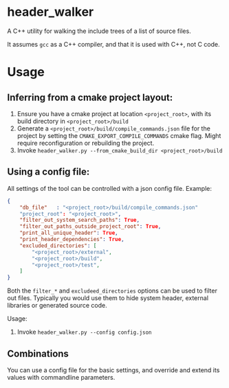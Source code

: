 # header_walker
A C++ utility for walking the include trees of a list of source files.

It assumes `gcc` as a C++ compiler, and that it is used with C++, not C code.

# Usage

## Inferring from a cmake project layout:

1. Ensure you have a cmake project at location `<project_root>`, with its build directory in `<project_root>/build`
2. Generate a `<project_root>/build/compile_commands.json` file for the project by setting the `CMAKE_EXPORT_COMPILE_COMMANDS`  cmake flag. Might require reconfiguration or rebuilding the project.
3. Invoke `header_walker.py --from_cmake_build_dir <project_root>/build`

## Using a config file:

All settings of the tool can be controlled with a json config file. Example:

```json
{
    "db_file"   : "<project_root>/build/compile_commands.json"
    "project_root": "<project_root>",
    "filter_out_system_search_paths": True,
    "filter_out_paths_outside_project_root": True,
    "print_all_unique_header": True,
    "print_header_dependencies": True,
    "excluded_directories": [
        "<project_root>/external",
        "<project_root>/build",
        "<project_root>/test",
    ]
}
```

Both the `filter_*` and `excludeed_directories` options can be used to filter out files. Typically you would use them to hide system header, external libraries or generated source code.

Usage:

1. Invoke `header_walker.py --config config.json`

## Combinations

You can use a config file for the basic settings, and override and extend its values with commandline parameters.
